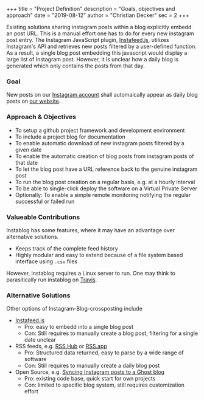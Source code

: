 +++
title = "Project Definition"
description = "Goals, objectives and approach"
date = "2019-08-12"
author = "Christian Decker"
sec = 2
+++

Existing solutions sharing instagram posts within a blog explicitly embedd an post URL. This is a manual effort one has to do for every new instagram post entry. The Instagram JavaScript plugin, [Instafeed.js](//instafeedjs.com), utilizes Instagram's API and retrieves new posts filtered by a user-defined function. As a result, a single blog post embedding this javascript would display a large list of Instagram post. However, it is unclear how a daily blog is generated which only contains the posts from that day.

### Goal

New posts on our [Instagram account](//www.instagram.com/dramalamas.tours2019/) shall automaically appear as daily blog posts on [our website](//dramalamas.tours).


### Approach & Objectives

* To setup a github project framework and development environment
* To include a project blog for documentation
* To enable automatic download of new instagram posts filtered by a given date
* To enable the automatic creation of blog posts from instagram posts of that date
* To let the blog post have a URL reference back to the genuine instagram post
* To run the blog post creation on a regular basis, e.g. at a hourly interval
* To be able to single-click deploy the software on a Virtual Private Server
* Optionally: To enable a simple remote monitoring notifying the regular successful or failed run

### Valueable Contributions

Instablog has some features, where it may have an advantage over alternative solutions.

* Keeps track of the complete feed history
* Highly modular and easy to extend because of a file system based interface using `.csv` files

However, instablog requires a Linux server to run. One may think to parasitically run instablog on [Travis](https://travis-ci.org/).

### Alternative Solutions

Other options of Instagram-Blog-crossposting include

* [Instafeed.js](//instafeedjs.com)
    * Pro: easy to embedd into a single blog post
    * Con: Still requires to manually create a blog post, filtering for a single date  unclear
* RSS feeds, e.g. [RSS Hub](https://docs.rsshub.app/en/#instagram) or [RSS.app](https://rss.app/rss-feed/create-instagram-rss-feed)
    * Pro: Structured data returned, easy to parse by a wide range of software
    * Con: Still requires to manually create a daily blog post
* Open Source, e.g. [Syncing Instagram posts to a Ghost blog](https://thomasclowes.com/syncing-instagram-posts-to-a-ghost-blog/)
    * Pro: existing code base, quick start for own projects
    * Con: limited to specific blog system, still requires customization effort
